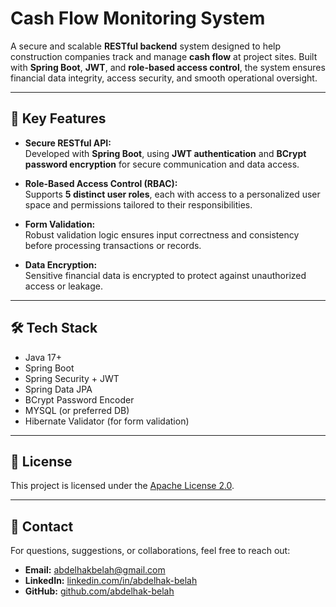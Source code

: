 # Cash Flow Monitoring System

A secure and scalable **RESTful backend** system designed to help construction companies track and manage **cash flow** at project sites. Built with **Spring Boot**, **JWT**, and **role-based access control**, the system ensures financial data integrity, access security, and smooth operational oversight.

---

## 🔐 Key Features

- **Secure RESTful API:**  
  Developed with **Spring Boot**, using **JWT authentication** and **BCrypt password encryption** for secure communication and data access.

- **Role-Based Access Control (RBAC):**  
  Supports **5 distinct user roles**, each with access to a personalized user space and permissions tailored to their responsibilities.

- **Form Validation:**  
  Robust validation logic ensures input correctness and consistency before processing transactions or records.

- **Data Encryption:**  
  Sensitive financial data is encrypted to protect against unauthorized access or leakage.

---

## 🛠️ Tech Stack

- Java 17+
- Spring Boot
- Spring Security + JWT
- Spring Data JPA
- BCrypt Password Encoder
- MYSQL (or preferred DB)
- Hibernate Validator (for form validation)

---

## 📄 License

This project is licensed under the [Apache License 2.0](LICENSE).

---

## 📧 Contact

For questions, suggestions, or collaborations, feel free to reach out:

- **Email:** abdelhakbelah@gmail.com  
- **LinkedIn:** [linkedin.com/in/abdelhak-belah](https://www.linkedin.com/in/abdelhak-belah)  
- **GitHub:** [github.com/abdelhak-belah](https://github.com/abdelhak-belah)
